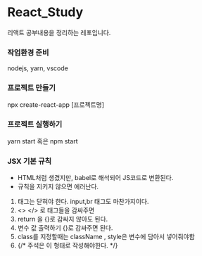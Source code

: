 # React_Study

리액트 공부내용을 정리하는 레포입니다. 

### 작업환경 준비 

nodejs, yarn, vscode

### 프로젝트 만들기

npx create-react-app [프로젝트명]

### 프로젝트 실행하기

yarn start 혹은 npm start

### JSX 기본 규칙

- HTML처럼 생겼지만, babel로 해석되어 JS코드로 변환된다. 
- 규칙을 지키지 않으면 에러난다.

1. 태그는 닫혀야 한다. input,br 태그도 마찬가지이다. 
2. <>  </> 로 태그들을 감싸주면
3. return 을 {}로 감싸지 않아도 된다. 
4. 변수 값 출력하기 {}로 감싸주면 된다. 
5. class를 지정할때는 className , style은 변수에 담아서 넣어줘야함 
6. {/* 주석은 이 형태로 작성해야한다. */}





